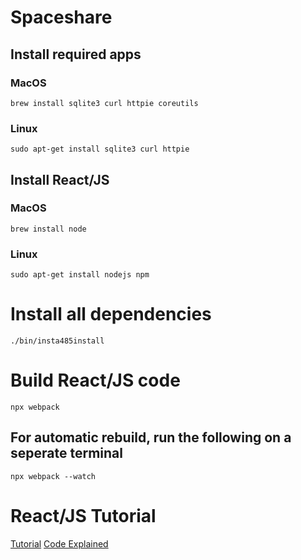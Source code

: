 # Spaceshare

## Install required apps
### MacOS
```
brew install sqlite3 curl httpie coreutils
```

### Linux
```
sudo apt-get install sqlite3 curl httpie
```

## Install React/JS
### MacOS
```
brew install node
```

### Linux
```
sudo apt-get install nodejs npm
```

# Install all dependencies
```
./bin/insta485install
```

# Build React/JS code
```
npx webpack
```
## For automatic rebuild, run the following on a seperate terminal
```
npx webpack --watch
```

# React/JS Tutorial
[Tutorial](https://eecs485staff.github.io/p3-insta485-clientside/setup_react.html#reactjs-tutorial)
[Code Explained](https://eecs485staff.github.io/p3-insta485-clientside/setup_react.html#reactjs-code-explained)
